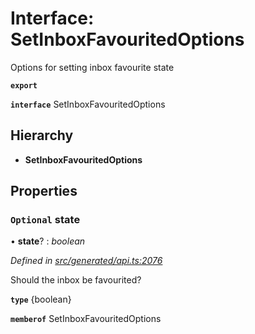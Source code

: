 # Interface: SetInboxFavouritedOptions

Options for setting inbox favourite state

**`export`** 

**`interface`** SetInboxFavouritedOptions

## Hierarchy

* **SetInboxFavouritedOptions**

## Properties

### `Optional` state

• **state**? : *boolean*

*Defined in [src/generated/api.ts:2076](https://github.com/mailslurp/mailslurp-client-ts-js/blob/c5d4ad1/src/generated/api.ts#L2076)*

Should the inbox be favourited?

**`type`** {boolean}

**`memberof`** SetInboxFavouritedOptions
